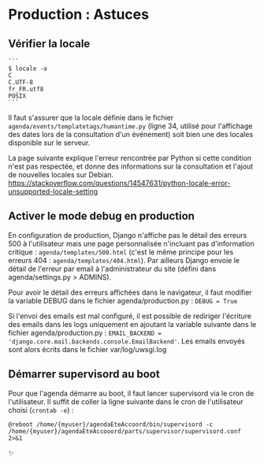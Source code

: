 Production : Astuces
=====================

Vérifier la locale
----------------------
    
    ```
    $ locale -a
    C
    C.UTF-8
    fr_FR.utf8
    POSIX
    ```

Il faut s'assurer que la locale définie dans le fichier `agenda/events/templatetags/humantime.py` (ligne 34, 
utilisé pour l'affichage des dates lors de la consultation d'un événement) soit bien une des locales 
disponible sur le serveur.

La page suivante explique l'erreur rencontrée par Python si cette condition n'est pas respectée, et donne des 
informations sur la consultation et l'ajout de nouvelles locales sur Debian.
https://stackoverflow.com/questions/14547631/python-locale-error-unsupported-locale-setting


Activer le mode debug en production
-------------------------------------

En configuration de production, Django n'affiche pas le détail des erreurs 500 à l'utilisateur mais une page 
personnalisée n'incluant pas d'information critique : `agenda/templates/500.html` (c'est le même principe pour 
les erreurs 404 : `agenda/templates/404.html`). Par ailleurs Django envoie le détail de l'erreur par 
email à l'administrateur du site (défini dans agenda/settings.py > ADMINS).

Pour avoir le détail des erreurs affichées dans le navigateur, il faut modifier la variable DEBUG dans le fichier
agenda/production.py : `DEBUG = True`

Si l'envoi des emails est mal configuré, il est possible de rediriger l'écriture des emails dans les logs uniquement 
en ajoutant la variable suivante dans le fichier agenda/production.py : `EMAIL_BACKEND = 'django.core.mail.backends.console.EmailBackend'`.
Les emails envoyés sont alors écrits dans le fichier var/log/uwsgi.log

Démarrer supervisord au boot
----------------------------

Pour que l'agenda démarre au boot, il faut lancer supervisord via le cron de l'utilisateur. Il suffit de coller la
ligne suivante dans le cron de l'utilisateur choisi (`crontab -e`) :

```
@reboot /home/{myuser}/agendaEteAccoord/bin/supervisord -c /home/{myuser}/agendaEteAccooord/parts/supervisor/supervisord.conf 2>&1
```
:sparkles:
